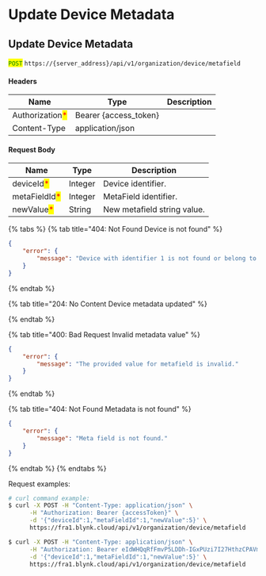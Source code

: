 # Update Device Metadata

## Update Device Metadata

<mark style="color:green;">`POST`</mark> `https://{server_address}/api/v1/organization/device/metafield`

#### Headers

| Name                                            | Type                   | Description |
| ----------------------------------------------- | ---------------------- | ----------- |
| Authorization<mark style="color:red;">\*</mark> | Bearer {access\_token} |             |
| Content-Type                                    | application/json       |             |

#### Request Body

| Name                                          | Type    | Description                 |
| --------------------------------------------- | ------- | --------------------------- |
| deviceId<mark style="color:red;">\*</mark>    | Integer | Device identifier.          |
| metaFieldId<mark style="color:red;">\*</mark> | Integer | MetaField identifier.       |
| newValue<mark style="color:red;">\*</mark>    | String  | New metafield string value. |

{% tabs %}
{% tab title="404: Not Found Device is not found" %}
```json
{
    "error": {
        "message": "Device with identifier 1 is not found or belong to another organization."
    }
}
```
{% endtab %}

{% tab title="204: No Content Device metadata updated" %}

{% endtab %}

{% tab title="400: Bad Request Invalid metadata value" %}
```json
{
    "error": {
        "message": "The provided value for metafield is invalid."
    }
}
```
{% endtab %}

{% tab title="404: Not Found Metadata is not found" %}
```json
{
    "error": {
        "message": "Meta field is not found."
    }
}
```
{% endtab %}
{% endtabs %}

Request examples:

```bash
# curl command example:
$ curl -X POST -H "Content-Type: application/json" \
      -H "Authorization: Bearer {accessToken}" \
      -d '{"deviceId":1,"metaFieldId":1,"newValue":5}' \
      https://fra1.blynk.cloud/api/v1/organization/device/metafield

$ curl -X POST -H "Content-Type: application/json" \
      -H "Authorization: Bearer eIdWHQqRfFmvP5LDDh-IGxPUzi7I27HthzCPAVmS" \
      -d '{"deviceId":1,"metaFieldId":1,"newValue":5}' \
      https://fra1.blynk.cloud/api/v1/organization/device/metafield
```
